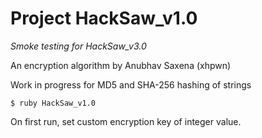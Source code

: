 # Project HackSaw_v1.0

*Smoke testing for HackSaw_v3.0*

An encryption algorithm by Anubhav Saxena (xhpwn)

Work in progress for MD5 and SHA-256 hashing of strings

```
$ ruby HackSaw_v1.0
```

On first run, set custom encryption key of integer value.

